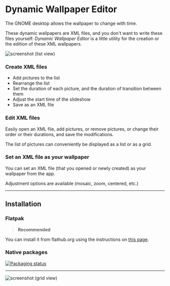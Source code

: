# Dynamic Wallpaper Editor

The GNOME desktop allows the wallpaper to change with time.

These dynamic wallpapers are XML files, and you don't want to write these files
yourself: *Dynamic Wallpaper Editor* is a little utility for the creation or the
edition of these XML wallpapers.

![screenshot (list view)](https://raw.githubusercontent.com/maoschanz/dynamic-wallpaper-editor/master/help/C/figures/screenshot_list.png)

### Create XML files

- Add pictures to the list
- Rearrange the list
- Set the duration of each picture, and the duration of transition between them
- Adjust the start time of the slideshow
- Save as an XML file

### Edit XML files

Easily open an XML file, add pictures, or remove pictures, or change their order
or their durations, and save the modifications.

The list of pictures can conveniently be displayed as a list or as a grid.

### Set an XML file as your wallpaper

You can set an XML file (that you opened or newly created) as your wallpaper
from the app.

Adjustment options are available (mosaic, zoom, centered, etc.)

----

## Installation

### Flatpak

>**Recommended**

You can install it from flathub.org using the instructions on [this page](https://flathub.org/apps/details/com.github.maoschanz.DynamicWallpaperEditor).

### Native packages

[![Packaging status](https://repology.org/badge/vertical-allrepos/dynamic-wallpaper-editor.svg)](https://repology.org/project/dynamic-wallpaper-editor/versions)

----

![screenshot (grid view)](https://raw.githubusercontent.com/maoschanz/dynamic-wallpaper-editor/master/help/C/figures/screenshot_grid_popover.png)


